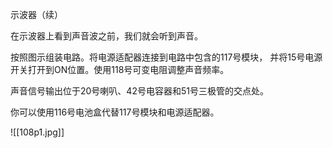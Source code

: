 示波器（续）

在示波器上看到声音波之前，我们就会听到声音。

按照图示组装电路。将电源适配器连接到电路中包含的117号模块， 并将15号电源开关打开到ON位置。使用118号可变电阻调整声音频率。

声音信号输出位于20号喇叭、42号电容器和51号三极管的交点处。

你可以使用116号电池盒代替117号模块和电源适配器。

![[108p1.jpg]]